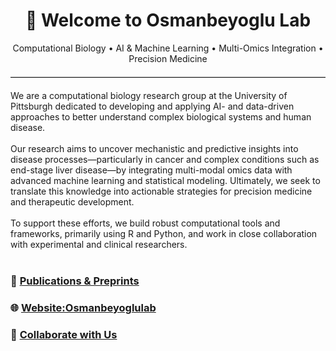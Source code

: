 
<h1 align="center"> 👋 Welcome to Osmanbeyoglu Lab</h1>
<p align="center">
  Computational Biology • AI & Machine Learning • Multi-Omics Integration • Precision Medicine
</p>
<hr style="border: 0; border-top: 1px solid #ccc; margin: 20px 0;">


We are a computational biology research group at the University of Pittsburgh dedicated to developing and applying AI- and data-driven approaches to better understand complex biological systems and human disease.<br><br>
Our research aims to uncover mechanistic and predictive insights into disease processes—particularly in cancer and complex conditions such as end-stage liver disease—by integrating multi-modal omics data with advanced machine learning and statistical modeling. Ultimately, we seek to translate this knowledge into actionable strategies for precision medicine and therapeutic development.<br><br>
To support these efforts, we build robust computational tools and frameworks, primarily using R and Python, and work in close collaboration with experimental and clinical researchers.<br><br>




### 📄 [Publications & Preprints](https://www.osmanbeyoglulab.com/publications)





### 🌐 [Website:Osmanbeyoglulab](https://osmanbeyoglulab.com)  




### 🤝 [Collaborate with Us](mailto:osmanbeyogluhu@pitt.edu)





